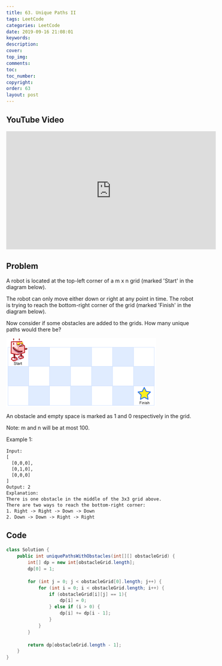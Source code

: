 ```yaml
---
title: 63. Unique Paths II
tags: LeetCode
categories: LeetCode
date: 2019-09-16 21:08:01
keywords:
description:
cover:
top_img:
comments:
toc:
toc_number:
copyright:
order: 63
layout: post
---
```


## YouTube Video

<iframe width="560" height="315" src="https://www.youtube.com/embed/sJo09lnyBqM" frameborder="0" allow="accelerometer; autoplay; encrypted-media; gyroscope; picture-in-picture" allowfullscreen></iframe>

## Problem

A robot is located at the top-left corner of a m x n grid (marked 'Start' in the diagram below).

The robot can only move either down or right at any point in time. The robot is trying to reach the bottom-right corner of the grid (marked 'Finish' in the diagram below).

Now consider if some obstacles are added to the grids. How many unique paths would there be?

![image tooltip here](./assets/63.png)

An obstacle and empty space is marked as 1 and 0 respectively in the grid.

Note: m and n will be at most 100.

Example 1:

```
Input:
[
  [0,0,0],
  [0,1,0],
  [0,0,0]
]
Output: 2
Explanation:
There is one obstacle in the middle of the 3x3 grid above.
There are two ways to reach the bottom-right corner:
1. Right -> Right -> Down -> Down
2. Down -> Down -> Right -> Right
```

## Code

```java
class Solution {
    public int uniquePathsWithObstacles(int[][] obstacleGrid) {
        int[] dp = new int[obstacleGrid.length];
        dp[0] = 1;

        for (int j = 0; j < obstacleGrid[0].length; j++) {
            for (int i = 0; i < obstacleGrid.length; i++) {
                if (obstacleGrid[i][j] == 1){
                    dp[i] = 0;
                } else if (i > 0) {
                    dp[i] += dp[i - 1];
                }
            }
        }

        return dp[obstacleGrid.length - 1];
    }
}
```
